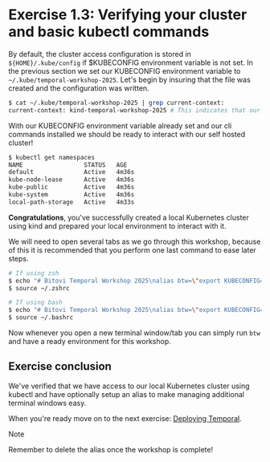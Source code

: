 # Exercise 1.3: Verifying your cluster and basic kubectl commands

By default, the cluster access configuration is stored in `${HOME}/.kube/config` if $KUBECONFIG environment variable is not set. In the previous section we set our KUBECONFIG environment variable to `~/.kube/temporal-workshop-2025`. Let's begin by insuring that the file was created and the configuration was written.

```bash
$ cat ~/.kube/temporal-workshop-2025 | grep current-context:
current-context: kind-temporal-workshop-2025 # This indicates that our kubeconfig has been properly written and prepared
```

With our KUBECONFIG environment variable already set and our cli commands installed we should be ready to interact with our self hosted cluster!

```bash
$ kubectl get namespaces
NAME                 STATUS   AGE
default              Active   4m36s
kube-node-lease      Active   4m36s
kube-public          Active   4m36s
kube-system          Active   4m36s
local-path-storage   Active   4m33s
```


**Congratulations**, you've successfully created a local Kubernetes cluster using kind and prepared your local environment to interact with it. 

We will need to open several tabs as we go through this workshop, because of this it is recommended that you perform one last command to ease later steps.

```bash
# If using zsh
$ echo "# Bitovi Temporal Workshop 2025\nalias btw=\"export KUBECONFIG=~/.kube/temporal-workshop-2025; echo 'Using local Temporal Workshop 2025 config'\"" > ~/.zshrc
$ source ~/.zshrc

# If using bash
$ echo "# Bitovi Temporal Workshop 2025\nalias btw=\"export KUBECONFIG=~/.kube/temporal-workshop-2025; echo 'Using local Temporal Workshop 2025 config'\"" > ~/.bashrc
$ source ~/.bashrc
```

Now whenever you open a new terminal window/tab you can simply run `btw` and have a ready environment for this workshop. 

## Exercise conclusion
We've verified that we have access to our local Kubernetes cluster using kubectl and have optionally setup an alias to make managing additional terminal windows easy.

When you're ready move on to the next exercise: [Deploying Temporal](../2.Deploying-Temporal/README.md).

> [!NOTE]
> Remember to delete the alias once the workshop is complete!